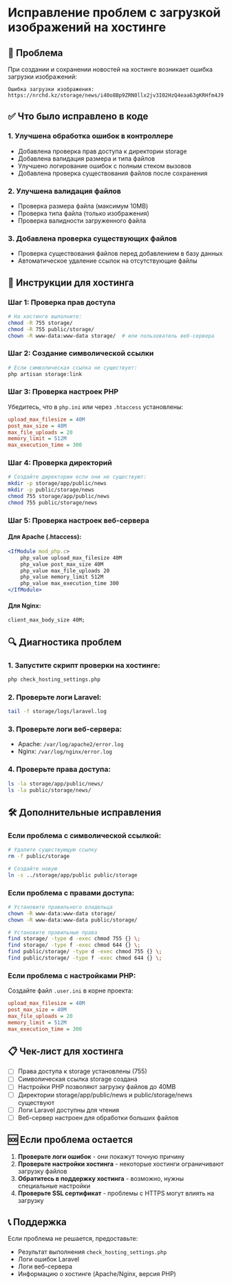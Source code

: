 # Исправление проблем с загрузкой изображений на хостинге

## 🔧 Проблема
При создании и сохранении новостей на хостинге возникает ошибка загрузки изображений:
```
Ошибка загрузки изображения: https://nrchd.kz/storage/news/i40o8Bp9ZRN0llx2jv3I02HzQ4eaa63gKRHfm4J9.jpg
```

## ✅ Что было исправлено в коде

### 1. Улучшена обработка ошибок в контроллере
- Добавлена проверка прав доступа к директории storage
- Добавлена валидация размера и типа файлов
- Улучшено логирование ошибок с полным стеком вызовов
- Добавлена проверка существования файлов после сохранения

### 2. Улучшена валидация файлов
- Проверка размера файла (максимум 10MB)
- Проверка типа файла (только изображения)
- Проверка валидности загруженного файла

### 3. Добавлена проверка существующих файлов
- Проверка существования файлов перед добавлением в базу данных
- Автоматическое удаление ссылок на отсутствующие файлы

## 🚀 Инструкции для хостинга

### Шаг 1: Проверка прав доступа
```bash
# На хостинге выполните:
chmod -R 755 storage/
chmod -R 755 public/storage/
chown -R www-data:www-data storage/  # или пользователь веб-сервера
```

### Шаг 2: Создание символической ссылки
```bash
# Если символическая ссылка не существует:
php artisan storage:link
```

### Шаг 3: Проверка настроек PHP
Убедитесь, что в `php.ini` или через `.htaccess` установлены:
```ini
upload_max_filesize = 40M
post_max_size = 40M
max_file_uploads = 20
memory_limit = 512M
max_execution_time = 300
```

### Шаг 4: Проверка директорий
```bash
# Создайте директории если они не существуют:
mkdir -p storage/app/public/news
mkdir -p public/storage/news
chmod 755 storage/app/public/news
chmod 755 public/storage/news
```

### Шаг 5: Проверка настроек веб-сервера

#### Для Apache (.htaccess):
```apache
<IfModule mod_php.c>
    php_value upload_max_filesize 40M
    php_value post_max_size 40M
    php_value max_file_uploads 20
    php_value memory_limit 512M
    php_value max_execution_time 300
</IfModule>
```

#### Для Nginx:
```nginx
client_max_body_size 40M;
```

## 🔍 Диагностика проблем

### 1. Запустите скрипт проверки на хостинге:
```bash
php check_hosting_settings.php
```

### 2. Проверьте логи Laravel:
```bash
tail -f storage/logs/laravel.log
```

### 3. Проверьте логи веб-сервера:
- Apache: `/var/log/apache2/error.log`
- Nginx: `/var/log/nginx/error.log`

### 4. Проверьте права доступа:
```bash
ls -la storage/app/public/news/
ls -la public/storage/news/
```

## 🛠️ Дополнительные исправления

### Если проблема с символической ссылкой:
```bash
# Удалите существующую ссылку
rm -f public/storage

# Создайте новую
ln -s ../storage/app/public public/storage
```

### Если проблема с правами доступа:
```bash
# Установите правильного владельца
chown -R www-data:www-data storage/
chown -R www-data:www-data public/storage/

# Установите правильные права
find storage/ -type d -exec chmod 755 {} \;
find storage/ -type f -exec chmod 644 {} \;
find public/storage/ -type d -exec chmod 755 {} \;
find public/storage/ -type f -exec chmod 644 {} \;
```

### Если проблема с настройками PHP:
Создайте файл `.user.ini` в корне проекта:
```ini
upload_max_filesize = 40M
post_max_size = 40M
max_file_uploads = 20
memory_limit = 512M
max_execution_time = 300
```

## 📋 Чек-лист для хостинга

- [ ] Права доступа к storage установлены (755)
- [ ] Символическая ссылка storage создана
- [ ] Настройки PHP позволяют загрузку файлов до 40MB
- [ ] Директории storage/app/public/news и public/storage/news существуют
- [ ] Логи Laravel доступны для чтения
- [ ] Веб-сервер настроен для обработки больших файлов

## 🆘 Если проблема остается

1. **Проверьте логи ошибок** - они покажут точную причину
2. **Проверьте настройки хостинга** - некоторые хостинги ограничивают загрузку файлов
3. **Обратитесь в поддержку хостинга** - возможно, нужны специальные настройки
4. **Проверьте SSL сертификат** - проблемы с HTTPS могут влиять на загрузку

## 📞 Поддержка

Если проблема не решается, предоставьте:
- Результат выполнения `check_hosting_settings.php`
- Логи ошибок Laravel
- Логи веб-сервера
- Информацию о хостинге (Apache/Nginx, версия PHP)
